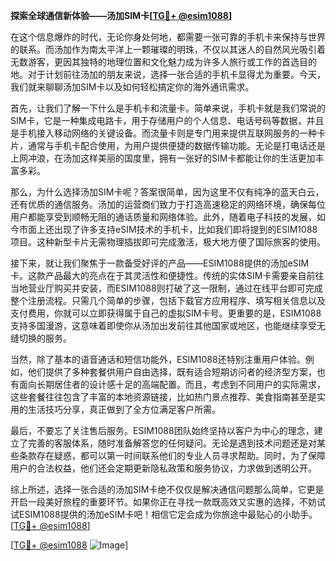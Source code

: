 **探索全球通信新体验——汤加SIM卡[[TG💪+ @esim1088](https://t.me/s/esim1088)]**

在这个信息爆炸的时代，无论你身处何地，都需要一张可靠的手机卡来保持与世界的联系。而汤加作为南太平洋上一颗璀璨的明珠，不仅以其迷人的自然风光吸引着无数游客，更因其独特的地理位置和文化魅力成为许多人旅行或工作的首选目的地。对于计划前往汤加的朋友来说，选择一张合适的手机卡显得尤为重要。今天，我们就来聊聊汤加SIM卡以及如何轻松搞定你的海外通讯需求。

首先，让我们了解一下什么是手机卡和流量卡。简单来说，手机卡就是我们常说的SIM卡，它是一种集成电路卡，用于存储用户的个人信息、电话号码等数据，并且是手机接入移动网络的关键设备。而流量卡则是专门用来提供互联网服务的一种卡片，通常与手机卡配合使用，为用户提供便捷的数据传输功能。无论是打电话还是上网冲浪，在汤加这样美丽的国度里，拥有一张好的SIM卡都能让你的生活更加丰富多彩。

那么，为什么选择汤加SIM卡呢？答案很简单，因为这里不仅有纯净的蓝天白云，还有优质的通信服务。汤加的运营商们致力于打造高速稳定的网络环境，确保每位用户都能享受到顺畅无阻的通话质量和网络体验。此外，随着电子科技的发展，如今市面上还出现了许多支持eSIM技术的手机卡，比如我们即将提到的ESIM1088项目。这种新型卡片无需物理插拔即可完成激活，极大地方便了国际旅客的使用。

接下来，就让我们聚焦于一款备受好评的产品——ESIM1088提供的汤加eSIM卡。这款产品最大的亮点在于其灵活性和便捷性。传统的实体SIM卡需要亲自前往当地营业厅购买并安装，而ESIM1088则打破了这一限制，通过在线平台即可完成整个注册流程。只需几个简单的步骤，包括下载官方应用程序、填写相关信息以及支付费用，你就可以立即获得属于自己的虚拟SIM卡号。更重要的是，ESIM1088支持多国漫游，这意味着即使你从汤加出发前往其他国家或地区，也能继续享受无缝切换的服务。

当然，除了基本的语音通话和短信功能外，ESIM1088还特别注重用户体验。例如，他们提供了多种套餐供用户自由选择，既有适合短期访问者的经济型方案，也有面向长期居住者的设计感十足的高端配置。而且，考虑到不同用户的实际需求，这些套餐往往包含了丰富的本地资源链接，比如热门景点推荐、美食指南甚至是实用的生活技巧分享，真正做到了全方位满足客户所需。

最后，不要忘了关注售后服务。ESIM1088团队始终坚持以客户为中心的理念，建立了完善的客服体系，随时准备解答您的任何疑问。无论是遇到技术问题还是对某些条款存在疑惑，都可以第一时间联系他们的专业人员寻求帮助。同时，为了保障用户的合法权益，他们还会定期更新隐私政策和服务协议，力求做到透明公开。

综上所述，选择一张合适的汤加SIM卡绝不仅仅是解决通信问题那么简单，它更是开启一段美好旅程的重要环节。如果你正在寻找一款既高效又实惠的选择，不妨试试ESIM1088提供的汤加eSIM卡吧！相信它定会成为你旅途中最贴心的小助手。[[TG💪+ @esim1088](https://t.me/s/esim1088)]

[[TG💪+ @esim1088](https://t.me/s/esim1088) ![Image](https://i.postimg.cc/4NQfJmqS/Snipaste-2025-05-13-00-14-12.png)]